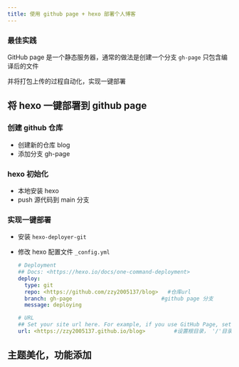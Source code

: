 ```yaml
---
title: 使用 github page + hexo 部署个人博客
---
```

### 最佳实践

GitHub page 是一个静态服务器，通常的做法是创建一个分支 `gh-page`  只包含编译后的文件

并将打包上传的过程自动化，实现一键部署

## 将 hexo 一键部署到 github page

### 创建 github 仓库

- 创建新的仓库 blog
- 添加分支 gh-page

### hexo 初始化

- 本地安装 hexo
- push 源代码到 main 分支

### 实现一键部署

- 安装 `hexo-deployer-git`

- 修改 hexo 配置文件 `_config.yml`

  ```yaml
  # Deployment
  ## Docs: <https://hexo.io/docs/one-command-deployment>
  deploy:
    type: git
    repo: <https://github.com/zzy2005137/blog>   #仓库url
    branch: gh-page                            #github page 分支
    message: deploying
  ```

  ```yaml
  # URL
  ## Set your site url here. For example, if you use GitHub Page, set url as '<https://username.github.io/project>'
  url: <https://zzy2005137.github.io/blog>         #设置根目录， '/'目录默认为zzy2005137.github.io，需设置项目目录
  ```

## 主题美化，功能添加